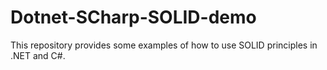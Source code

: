 # Dotnet-SCharp-SOLID-demo
This repository provides some examples of how to use SOLID principles in .NET and C#.

